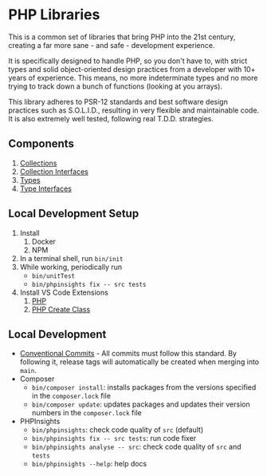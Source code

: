# PHP Libraries

This is a common set of libraries that bring PHP into the 21st century, creating a far more sane - and safe - development experience.

It is specifically designed to handle PHP, so you don't have to, with strict types and solid object-oriented design practices from a developer with 10+ years of experience. This means, no more indeterminate types and no more trying to track down a bunch of functions (looking at you arrays).

This library adheres to PSR-12 standards and best software design practices such as S.O.L.I.D., resulting in very flexible and maintainable code. It is also extremely well tested, following real T.D.D. strategies.

## Components

1. [Collections](./src/Collection)
1. [Collection Interfaces](./src/CollectionInterface)
2. [Types](./src/Type)
2. [Type Interfaces](./src/TypeInterface)

## Local Development Setup
1. Install
   1. Docker
   2. NPM
2. In a terminal shell, run `bin/init`
3. While working, periodically run
   * `bin/unitTest`
   * `bin/phpinsights fix -- src tests`
4. Install VS Code Extensions
   1. [PHP](https://marketplace.visualstudio.com/items?itemName=DEVSENSE.phptools-vscode)
   2. [PHP Create Class](https://marketplace.visualstudio.com/items?itemName=jaguadoromero.vscode-php-create-class)

## Local Development
* [Conventional Commits](https://www.conventionalcommits.org/en/v1.0.0/) - All commits must follow this standard. By following it, release tags will automatically be created when merging into `main`.
* Composer
  * `bin/composer install`: installs packages from the versions specified in the `composer.lock` file
  * `bin/composer update`: updates packages and updates their version numbers in the `composer.lock` file
* PHPInsights
  * `bin/phpinsights`: check code quality of `src` (default)
  * `bin/phpinsights fix -- src tests`: run code fixer
  * `bin/phpinsights analyse -- src`: check code quality of `src` and `tests`
  * `bin/phpinsights --help`: help docs